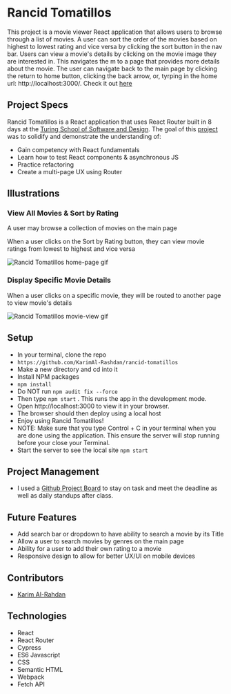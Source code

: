 # Rancid Tomatillos

This project is a movie viewer React application that allows users to browse through a list of movies. A user can sort the order of the movies based on highest to lowest rating and vice versa by clicking the sort button in the nav bar. Users can view a movie's details by clicking on the movie image they are interested in. This navigates the m to a page that provides more details about the movie. The user can navigate back to the main page by clicking the return to home button, clicking the back arrow, or, tyrping in the home url: http://localhost:3000/. Check it out [here](https://karimal-rashdan.github.io/rancid-tomatillos/)

## Project Specs

Rancid Tomatillos is a React application that uses React Router built in 8 days at the [Turing School of Software and Design](https://turing.edu/). The goal of this [project](https://frontend.turing.edu/projects/module-3/rancid-tomatillos-v3.html) was to solidify and demonstrate the understanding of:

- Gain competency with React fundamentals
- Learn how to test React components & asynchronous JS
- Practice refactoring
- Create a multi-page UX using Router

## Illustrations

### View All Movies & Sort by Rating
A user may browse a collection of movies on the main page

When a user clicks on the Sort by Rating button, they can view movie ratings from lowest to highest and vice versa

![Rancid Tomatillos home-page gif](https://media.giphy.com/media/ZVtQ025CYRGkhzxDQ7/giphy.gif)

### Display Specific Movie Details
When a user clicks on a specific movie, they will be routed to another page to view movie's details

![Rancid Tomatillos movie-view gif](https://media.giphy.com/media/2QOMDzvgtoLE02slXz/giphy.gif)


## Setup

- In your terminal, clone the repo
- `https://github.com/KarimAl-Rashdan/rancid-tomatillos`
- Make a new directory and cd into it
- Install NPM packages
- `npm install`
- Do NOT run `npm audit fix --force`
- Then type `npm start` . This runs the app in the development mode.
- Open http://localhost:3000 to view it in your browser.
- The browser should then deploy using a local host
- Enjoy using Rancid Tomatillos!
- NOTE: Make sure that you type Control + C in your terminal when you are done using the application. This ensure the server will stop running before your close your Terminal.
- Start the server to see the local site `npm start`


## Project Management

- I used a [Github Project Board](https://github.com/users/KarimAl-Rashdan/projects/6) to stay on task and meet the deadline as well as daily standups after class.

## Future Features

- Add search bar or dropdown to have ability to search a movie by its Title
- Allow a user to search movies by genres on the main page 
- Ability for a user to add their own rating to a movie
- Responsive design to allow for better UX/UI on mobile devices


## Contributors

- [Karim Al-Rahdan](https://github.com/KarimAl-Rashdan)


## Technologies

- React
- React Router
- Cypress
- ES6 Javascript
- CSS
- Semantic HTML
- Webpack
- Fetch API


